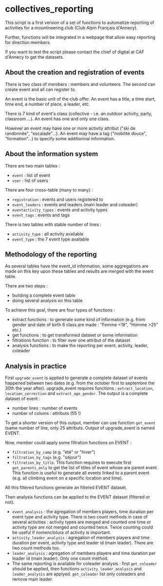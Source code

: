 # collectives_reporting

This script is a first version of a set of functions to automatize reporting of activities for a mountineering club (Club Alpin Français d'Annecy).

Further, functions will be integrated in a webpage that allow easy reporting for direction members.

If you want to test the script please contact the chief of digital at CAF d'Annecy to get the datasets.

## About the creation and registration of events

There is two class of members : members and volunteers. The second can create event and all can register to. 

An event is the basic unit of the club offer. An event has a title, a time start, time end, a number of place, a leader, etc.

There is 7 kind of event's class (collective - i.e. an outdoor activity, party, classroom ...). An event has one and only one class.

However an event may have one or more activity attribut ("ski de randonnée", "escalade"...). An event may have a tag  ("mobilité douce", "formation"...) to specify some additionnal information.  


## About the information system

There are two main tables :
- `event` : list of event
- `user` : list of users

There are four cross-table (many to many) :
 - `registration` : events and users registered to
 - `event_leaders` : events and leaders (main leader and coleader)
 - `eventactivity_types` : events and activity types
 - `event_tags` : events and tags
 
 There is two tables with stable number of lines :
 - `activity_type` : all activity available
 - `event_type` : the 7 event type available
 
 ## Methodology of the reporting
 
As several tables have the event_id information, some aggregations are made on this key upon these tables and results are merged with the event table. 

There are two steps :
- building a complete event table
- doing several analysis on this table

To achieve this goal, there are four types of functions :
- extract functions : to generate some kind of information (e.g. from gender and date of birth 6 class are made : "Femme <18", "Homme >25" etc.)
- get functions : to get transformed dataset or some information
- filtrations function : to filter over one attribut of the dataset
- analysis functions : to make the reporting per event, activity, leader, coleader

## Analysis in practice

First `upgrade_event` is applied to generate a complete dataset of events happened between two dates (e.g. from the october first to septembre the 30th the year after). upgrade_event requires functions : `extract_location`, `location_correction` and `extract_age_gender`. The output is a complete dataset of event : 
- number lines : number of events
- number of colums : attributs (55 !)

To get a shorter version of this output, member can use function `get_event`  (same number of line, only 25 attributs. 
Output of upgrade_event is named EVENT.

Now, member could apply some filtration functions on EVENT :
- `filtration_by_camp` (e.g. "été" or "hiver")
- `filtration_by_tags` (e.g. "séjour")
- `filtration_by_title`. This function requires to execute first `get_parents_only` to get the list of titles of event whose are parent event. This function is useful to generate all events linked to a parent event (e.g. all climbing event on a specific location and time).

All this filtered functions generate an filtered EVENT dataset.

Then analysis functions can be applied to the EVENT dataset (filtered or not).
- `event_analysis` : the agregation of members players, time duration per event type and activity type. There is two count methods in case of several activities : activity types are merged and counted one time or activity type are not merged and counted twice. Twice counting could be useful if nomenclotura of activity is important.
- `activity_leader_analysis` : agregation of members players and time duration per event, activity type and leader id (main leader). There are two count methods too.
- `leader_analysis` : agregation of members players and time duration per leader id (main leader). Only one count method.
- The same reporting is available for coleader analysis : first `get_coleader` should be applied, then functions `activity_leader_analysis` and `leader_analysis` are applyed. `get_coleader` list only coleaders and remove main leader. 

